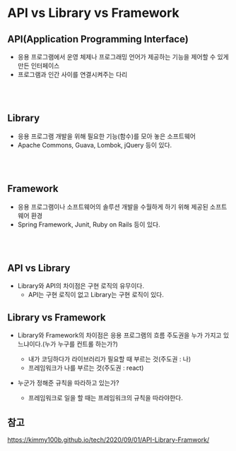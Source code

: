 # API vs Library vs Framework

## API(Application Programming Interface)

- 응용 프로그램에서 운영 체제나 프로그래밍 언어가 제공하는 기능을 제어할 수 있게 만든 인터페이스
- 프로그램과 인간 사이를 연결시켜주는 다리

<br>
<br>

## Library

- 응용 프로그램 개발을 위해 필요한 기능(함수)를 모아 놓은 소프트웨어
- Apache Commons, Guava, Lombok, jQuery 등이 있다.

<br>
<br>

## Framework

- 응용 프로그램이나 소프트웨어의 솔루션 개발을 수월하게 하기 위해 제공된 소프트웨어 환경
- Spring Framework, Junit, Ruby on Rails 등이 있다.

<br>
<br>

## API vs Library

- Library와 API의 차이점은 구현 로직의 유무이다.
  - API는 구현 로직이 없고 Library는 구현 로직이 있다.

## Library vs Framework

- Library와 Framework의 차이점은 응용 프로그램의 흐름 주도권을 누가 가지고 있느냐이다.(누가 누구를 컨트롤 하는가?)

  - 내가 코딩하다가 라이브러리가 필요할 때 부르는 것(주도권 : 나)
  - 프레임워크가 나를 부르는 것(주도권 : react)

- 누군가 정해준 규칙을 따라하고 있는가?
  - 프레임워크로 일을 할 때는 프레임워크의 규칙을 따라야한다.

## 참고
<https://kimmy100b.github.io/tech/2020/09/01/API-Library-Framwork/>
